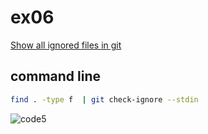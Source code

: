 # ex06  

[Show all ignored files in git](https://stackoverflow.com/a/24621695)   

## command line  
```bash
find . -type f  | git check-ignore --stdin  
```  
![code5](https://github.com/seaboie/flutter_trick/assets/96678854/c21e1cb9-9774-41ea-86ef-1edd32fe16ad)  
